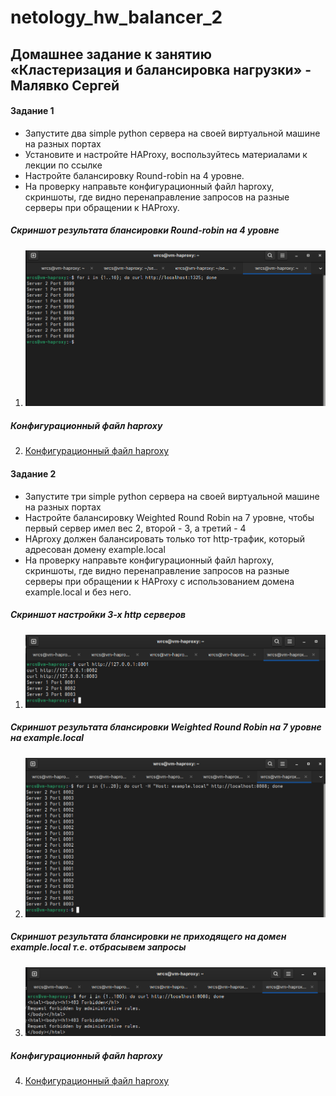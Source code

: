 # netology_hw_balancer_2
## Домашнее задание к занятию «Кластеризация и балансировка нагрузки» - Малявко Сергей

#### Задание 1
* Запустите два simple python сервера на своей виртуальной машине на разных портах
* Установите и настройте HAProxy, воспользуйтесь материалами к лекции по ссылке
* Настройте балансировку Round-robin на 4 уровне.
* На проверку направьте конфигурационный файл haproxy, скриншоты, где видно перенаправление запросов на разные серверы при обращении к HAProxy.

##### Скриншот результата блансировки Round-robin на 4 уровне
1) ![Скриншот результата блансировки Round-robin на 4 уровне рис. 1](https://github.com/SERMSN/hw_balancer_2/blob/main/images/HAProxy-1-1.png)
##### Конфигурационный файл haproxy
2) [Конфигурационный файл haproxy](https://github.com/SERMSN/hw_balancer_2/blob/main/configs/haproxy1.cfg)


#### Задание 2
* Запустите три simple python сервера на своей виртуальной машине на разных портах
* Настройте балансировку Weighted Round Robin на 7 уровне, чтобы первый сервер имел вес 2, второй - 3, а третий - 4
* HAproxy должен балансировать только тот http-трафик, который адресован домену example.local
* На проверку направьте конфигурационный файл haproxy, скриншоты, где видно перенаправление запросов на разные серверы при обращении к HAProxy c использованием домена example.local и без него.

##### Скриншот настройки 3-х http серверов
1) ![Скриншот yнастройки 3-х серверов рис. 3](https://github.com/SERMSN/hw_balancer_2/blob/main/images/HAProxy-2-1.png)
##### Скриншот результата блансировки Weighted Round Robin на 7 уровне на example.local
2) ![Скриншот результата блансировки Weighted Round Robin на 7 уровне на example.local рис. 4](https://github.com/SERMSN/hw_balancer_2/blob/main/images/HAProxy-2-2.png)
##### Скриншот результата блансировки не приходящего на домен example.local т.е. отбрасывем запросы
3) ![Скриншот результата блансировки кроме example.local рис. 5](https://github.com/SERMSN/hw_balancer_2/blob/main/images/HAProxy-2-3.png)
##### Конфигурационный файл haproxy
4) [Конфигурационный файл haproxy](https://github.com/SERMSN/hw_balancer_2/blob/main/configs/haproxy2.cfg)




